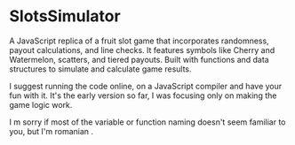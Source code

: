 # SlotsSimulator
A JavaScript replica of a fruit slot game that incorporates randomness, payout calculations, and line checks. It features symbols like Cherry and Watermelon, scatters, and tiered payouts. Built with functions and data structures to simulate and calculate game results.

I suggest running the code online, on a JavaScript compiler and have your fun with it. It's the early version so far, I was focusing only on making the game logic work.

I m sorry if most of the variable or function naming doesn't seem familiar to you, but I'm romanian  .
